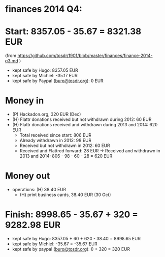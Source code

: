 # finances 2014 Q4:

# Start: 8357.05 - 35.67  = 8321.38 EUR
(from https://github.com/tosdr/1901/blob/master/finances/finance-2014-q3.md )

* kept safe by Hugo: 8357.05 EUR
* kept safe by Michiel: -35.17 EUR
* kept safe by Paypal (buro@tosdr.org): 0 EUR

# Money in

* (P) Hackadon.org, 320 EUR (Dec)
* (H) Flattr donations received but not withdrawn during 2012: 60 EUR
* (H) Flattr donations received and withdrawn during 2013 and 2014: 620 EUR
   * Total received since start: 806 EUR
   * Already withdrawn in 2012: 98 EUR
   * Received but not withdrawn in 2012: 60 EUR
   * Received and Flattred forward:  28 EUR
   -> Received and withdrawn in 2013 and 2014: 806 - 98 - 60 - 28 = 620 EUR

# Money out

* operations: (H) 38.40 EUR
    * (H) print business cards, 38.40 EUR (30 Oct)

# Finish: 8998.65 - 35.67 + 320 = 9282.98 EUR

* kept safe by Hugo: 8357.05 + 60 + 620 - 38.40 = 8998.65 EUR
* kept safe by Michiel: -35.67 = -35.67 EUR
* kept safe by paypal (buro@tosdr.org): 0 + 320 = 320 EUR
